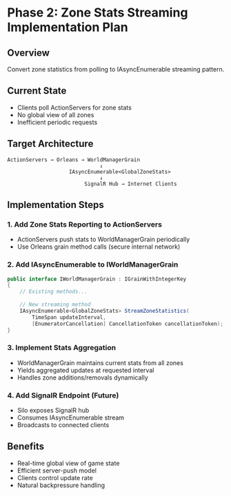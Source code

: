 # Phase 2: Zone Stats Streaming Implementation Plan

## Overview
Convert zone statistics from polling to IAsyncEnumerable streaming pattern.

## Current State
- Clients poll ActionServers for zone stats
- No global view of all zones
- Inefficient periodic requests

## Target Architecture
```
ActionServers → Orleans → WorldManagerGrain
                              ↓
                    IAsyncEnumerable<GlobalZoneStats>
                              ↓
                         SignalR Hub → Internet Clients
```

## Implementation Steps

### 1. Add Zone Stats Reporting to ActionServers
- ActionServers push stats to WorldManagerGrain periodically
- Use Orleans grain method calls (secure internal network)

### 2. Add IAsyncEnumerable to IWorldManagerGrain
```csharp
public interface IWorldManagerGrain : IGrainWithIntegerKey
{
    // Existing methods...
    
    // New streaming method
    IAsyncEnumerable<GlobalZoneStats> StreamZoneStatistics(
        TimeSpan updateInterval,
        [EnumeratorCancellation] CancellationToken cancellationToken);
}
```

### 3. Implement Stats Aggregation
- WorldManagerGrain maintains current stats from all zones
- Yields aggregated updates at requested interval
- Handles zone additions/removals dynamically

### 4. Add SignalR Endpoint (Future)
- Silo exposes SignalR hub
- Consumes IAsyncEnumerable stream
- Broadcasts to connected clients

## Benefits
- Real-time global view of game state
- Efficient server-push model
- Clients control update rate
- Natural backpressure handling